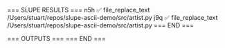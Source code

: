 === SLUPE RESULTS ===
n5h ✅ file_replace_text /Users/stuart/repos/slupe-ascii-demo/src/artist.py
j9q ✅ file_replace_text /Users/stuart/repos/slupe-ascii-demo/src/artist.py
=== END ===

=== OUTPUTS ===
=== END ===